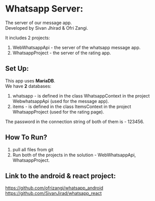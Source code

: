 # Whatsapp Server:

The server of our message app.<br/>
Developed by Sivan Jhirad & Ofri Zangi. <br/>


It includes 2 projects:
1. WebWhatsappApi - the server of the whatsapp message app.
2. WhatsappProject - the server of the rating app.

## Set Up:
This app uses **MariaDB**. <br/>
We have **2** databases:
1. whatsapp - is defined in the class WhatsappContext in the project WebwhatsappApi (used for the message app).
2. items -  is defined in the class ItemsContext in the project WhatsappProject (used for the rating page). <br/>

The password in the connection string of both of them is - 123456.

## How To Run?
1. pull all files from git
2. Run both of the projects in the solution - WebWhatsappApi, WhatsappProject.


## Link to the android & react project:
https://github.com/ofrizangi/whatsapp_android
https://github.com/SivanJirad/whatsapp_react
